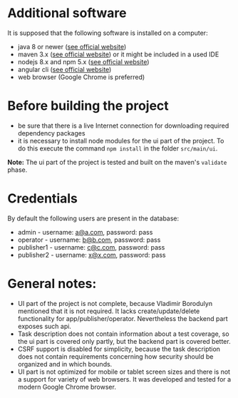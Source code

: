 # Additional software
It is supposed that the following software is installed on a computer:
* java 8 or newer ([see official website](http://www.oracle.com/technetwork/java/javase/downloads/jdk8-downloads-2133151.html))
* maven 3.x ([see official website](https://maven.apache.org/download.cgi)) or it might be included in a used IDE
* nodejs 8.x and npm 5.x ([see official website](https://nodejs.org/en/download/))
* angular cli ([see official website](https://cli.angular.io/))
* web browser (Google Chrome is preferred)

# Before building the project
* be sure that there is a live Internet connection for downloading required dependency packages
* it is necessary to install node modules for the ui part of the project. 
To do this execute the command `npm install` in the folder `src/main/ui`.

**Note:** The ui part of the project is tested and built on the maven's `validate` phase.

# Credentials
By default the following users are present in the database:
* admin - username: a@a.com, password: pass
* operator - username: b@b.com, password: pass
* publisher1 - username: c@c.com, password: pass
* publisher2 - username: x@x.com, password: pass

# General notes:
* UI part of the project is not complete, because Vladimir Borodulyn mentioned that it is not required. 
It lacks create/update/delete functionality for app/publisher/operator. Nevertheless the backend part exposes such api.
* Task description does not contain information about a test coverage, so the ui part is covered only partly, but the backend part is covered better.
* CSRF support is disabled for simplicity, because the task description does not contain requirements concerning how security should be organized and in which bounds.
* UI part is not optimized for mobile or tablet screen sizes and there is not a support for variety of web browsers.
It was developed and tested for a modern Google Chrome browser. 

